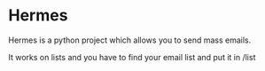 # Hermes

Hermes is a python project which allows you to send mass emails. 

It works on lists and you have to find your email list and put it in /list
